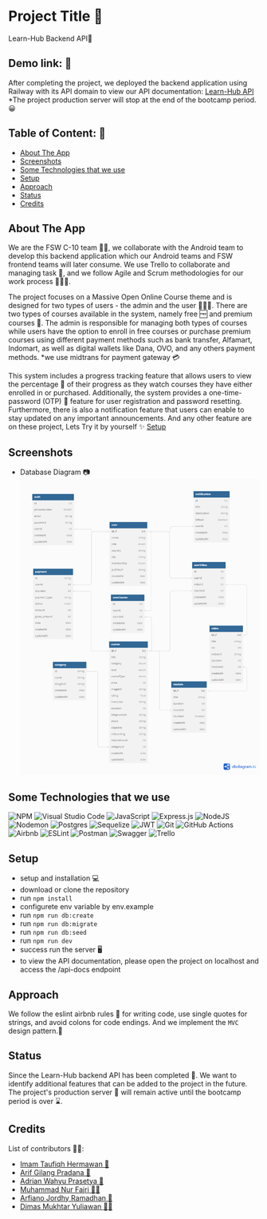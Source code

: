 # Project Title 📛

Learn-Hub Backend API🚀

## Demo link: 🔗

After completing the project, we deployed the backend application using Railway with its API domain to view our API documentation: [Learn-Hub API](https://api-learnhub.up.railway.app/api-docs)
\*The project production server will stop at the end of the bootcamp period.😀

## Table of Content: 📑

- [About The App](#about-the-app)
- [Screenshots](#screenshots)
- [Some Technologies that we use](#some-technologies-that-we-use)
- [Setup](#setup)
- [Approach](#approach)
- [Status](#status)
- [Credits](#credits)

## About The App

We are the FSW C-10 team 👩‍💻, we collaborate with the Android team to develop this backend application which our Android teams and FSW frontend teams will later consume. We use Trello to collaborate and managing task 📆, and we follow Agile and Scrum methodologies for our work process 🏋🏻‍♂️.

The project focuses on a Massive Open Online Course theme and is designed for two types of users - the admin and the user 🙎🙎‍♂️. There are two types of courses available in the system, namely free 🆓 and premium courses 💸. The admin is responsible for managing both types of courses while users have the option to enroll in free courses or purchase premium courses using different payment methods such as bank transfer, Alfamart, Indomart, as well as digital wallets like Dana, OVO, and any others payment methods. \*we use midtrans for payment gateway 💳

This system includes a progress tracking feature that allows users to view the percentage 💯 of their progress as they watch courses they have either enrolled in or purchased. Additionally, the system provides a one-time-password (OTP) 🔢 feature for user registration and password resetting. Furthermore, there is also a notification feature that users can enable to stay updated on any important announcements. And any other feature are on these project, Lets Try it by yourself ✨ [Setup](#setup)

## Screenshots

- Database Diagram 📷
  ![diagram](./public/img/dbdiagram.png)

## Some Technologies that we use

![NPM](https://img.shields.io/badge/NPM-%23CB3837.svg?style=for-the-badge&logo=npm&logoColor=white) ![Visual Studio Code](https://img.shields.io/badge/Visual%20Studio%20Code-0078d7.svg?style=for-the-badge&logo=visual-studio-code&logoColor=white) ![JavaScript](https://img.shields.io/badge/javascript-%23323330.svg?style=for-the-badge&logo=javascript&logoColor=%23F7DF1E) ![Express.js](https://img.shields.io/badge/express.js-%23404d59.svg?style=for-the-badge&logo=express&logoColor=%2361DAFB) ![NodeJS](https://img.shields.io/badge/node.js-6DA55F?style=for-the-badge&logo=node.js&logoColor=white) ![Nodemon](https://img.shields.io/badge/NODEMON-%23323330.svg?style=for-the-badge&logo=nodemon&logoColor=%BBDEAD) ![Postgres](https://img.shields.io/badge/postgres-%23316192.svg?style=for-the-badge&logo=postgresql&logoColor=white) ![Sequelize](https://img.shields.io/badge/Sequelize-52B0E7?style=for-the-badge&logo=Sequelize&logoColor=white) ![JWT](https://img.shields.io/badge/JWT-black?style=for-the-badge&logo=JSON%20web%20tokens) ![Git](https://img.shields.io/badge/git-%23F05033.svg?style=for-the-badge&logo=git&logoColor=white) ![GitHub Actions](https://img.shields.io/badge/github%20actions-%232671E5.svg?style=for-the-badge&logo=githubactions&logoColor=white) ![Airbnb](https://img.shields.io/badge/Airbnb-%23ff5a5f.svg?style=for-the-badge&logo=Airbnb&logoColor=white) ![ESLint](https://img.shields.io/badge/ESLint-4B3263?style=for-the-badge&logo=eslint&logoColor=white) ![Postman](https://img.shields.io/badge/Postman-FF6C37?style=for-the-badge&logo=postman&logoColor=white) ![Swagger](https://img.shields.io/badge/-Swagger-%23Clojure?style=for-the-badge&logo=swagger&logoColor=white) ![Trello](https://img.shields.io/badge/Trello-%23026AA7.svg?style=for-the-badge&logo=Trello&logoColor=white)

## Setup

- setup and installation 💻
- download or clone the repository
- run `npm install`
- configurete env variable by env.example
- run `npm run db:create`
- run `npm run db:migrate`
- run `npm run db:seed`
- run `npm run dev`
- success run the server 🖥️
- to view the API documentation, please open the project on localhost and access the /api-docs endpoint

## Approach

We follow the eslint airbnb rules 📝 for writing code, use single quotes for strings, and avoid colons for code endings. And we implement the `MVC` design pattern.🚶

## Status

Since the Learn-Hub backend API has been completed 🎉. We want to identify additional features that can be added to the project in the future. The project's production server 📶 will remain active until the bootcamp period is over ⌛.

## Credits

List of contributors 👨‍💻:

- [Imam Taufiqh Hermawan 🧑](https://github.com/ImamTaufiqHermawan)
- [Arif Gilang Pradana 👨](https://github.com/Agiprada)
- [Adrian Wahyu Prasetya 👦](https://github.com/rianwp)
- [Muhammad Nur Fajri 👨‍🦱](https://github.com/fajri900)
- [Arfiano Jordhy Ramadhan 🧒](https://github.com/ukinon)
- [Dimas Mukhtar Yuliawan 🧑‍🦱](https://github.com/dimsmukhtar)
